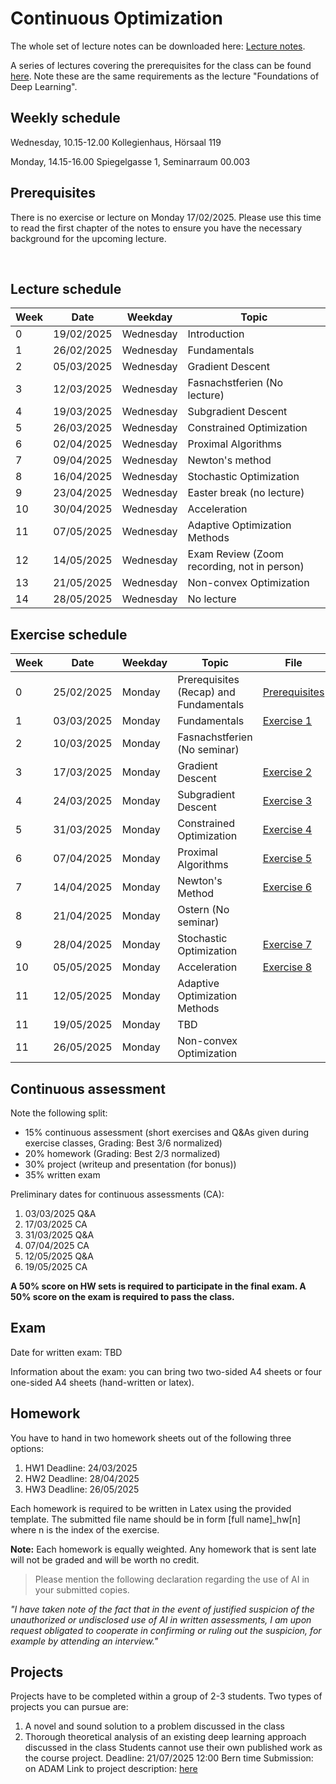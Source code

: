 # Continuous Optimization

The whole set of lecture notes can be downloaded here: [Lecture notes](notes/lecture_notes.pdf).

A series of lectures covering the prerequisites for the class can be found [here](https://www.youtube.com/watch?v=Cz1sCRX5tek&list=PLvs1S8_6mIiW4ZXRHlHlLDPACSmdUPnZ9). Note these are the same requirements as the lecture "Foundations of Deep Learning".

## Weekly schedule
Wednesday, 10.15-12.00
Kollegienhaus, Hörsaal 119

Monday, 14.15-16.00
Spiegelgasse 1, Seminarraum 00.003

## Prerequisites
There is no exercise or lecture on Monday 17/02/2025. Please use this time to read the first chapter of the notes to ensure you have the necessary background for the upcoming lecture.



&nbsp;

## Lecture schedule

| Week | Date       | Weekday   | Topic                      |
|------|------------|-----------|----------------------------|
| 0    | 19/02/2025 | Wednesday | Introduction               |
| 1    | 26/02/2025 | Wednesday | Fundamentals               |
| 2    | 05/03/2025 | Wednesday | Gradient Descent        |
| 3    | 12/03/2025 | Wednesday | Fasnachstferien (No lecture) |
| 4    | 19/03/2025 | Wednesday | Subgradient Descent   |
| 5    | 26/03/2025 | Wednesday | Constrained Optimization        |
| 6    | 02/04/2025 | Wednesday | Proximal Algorithms            |
| 7    | 09/04/2025 | Wednesday | Newton's method    |
| 8    | 16/04/2025 | Wednesday | Stochastic Optimization               |
| 9    | 23/04/2025 | Wednesday | Easter break (no lecture)    |
| 10   | 30/04/2025 | Wednesday | Acceleration     |
| 11   | 07/05/2025 | Wednesday | Adaptive Optimization Methods              |
| 12   | 14/05/2025 | Wednesday | Exam Review (Zoom recording, not in person)              |
| 13   | 21/05/2025 | Wednesday | Non-convex Optimization             |
| 14   | 28/05/2025 | Wednesday |  No lecture     |

       

## Exercise schedule

| Week     | Date       | Weekday | Topic                                            | File                                                   |
|----------|------------|---------|--------------------------------------------------|--------------------------------------------------------|
|0| 25/02/2025|Monday| Prerequisites (Recap) and Fundamentals| [Prerequisites](https://github.com/alucchi/Continuous_Optimization/blob/main/Exercises/Essential%20Prerequisites%20Review.pdf) |
|1| 03/03/2025| Monday| Fundamentals|[Exercise 1](Exercises/Exercise_1.pdf) | 
|2| 10/03/2025| Monday| Fasnachstferien (No seminar)| | 
|3| 17/03/2025| Monday| Gradient Descent | [Exercise 2](Exercises/Exercise_2.pdf) | 
|4| 24/03/2025| Monday| Subgradient Descent| [Exercise 3](Exercises/Exercise_3_Subgradient_Method.pdf) | 
|5| 31/03/2025| Monday| Constrained Optimization| [Exercise 4](Exercises/Exercise_4_Constrained_Optimization.pdf)|
|6| 07/04/2025| Monday| Proximal Algorithms| [Exercise 5](Exercises/Exercise5_Proximal_Gradient_Descent.pdf)| 
|7| 14/04/2025| Monday| Newton's Method|  [Exercise 6](Exercises/Exercise6_Newton_method.pdf)| 
|8| 21/04/2025| Monday| Ostern (No seminar)| | 
|9| 28/04/2025| Monday| Stochastic Optimization|[Exercise 7](Exercises/Exercise7_Stochastic_Optimization.pdf) | 
|10| 05/05/2025| Monday| Acceleration| [Exercise 8](Exercises/Exercise8_Acceleration.pdf)|
|11| 12/05/2025| Monday| Adaptive Optimization Methods| | 
|11| 19/05/2025| Monday| TBD | | 
|11| 26/05/2025| Monday| Non-convex Optimization | | 
       

## Continuous assessment

Note the following split:
- 15% continuous assessment (short exercises and Q&As given during exercise classes, Grading: Best 3/6 normalized)
- 20% homework (Grading: Best 2/3 normalized)
- 30% project (writeup and presentation (for bonus))
- 35% written exam

Preliminary dates for continuous assessments (CA): 
1. 03/03/2025 Q&A 
2. 17/03/2025 CA
3. 31/03/2025 Q&A
4. 07/04/2025 CA
5. 12/05/2025 Q&A
6. 19/05/2025 CA


**A 50% score on HW sets is required to participate in the final exam. A 50% score on the exam is required to pass the class.**

## Exam
Date for written exam: TBD

Information about the exam: you can bring two two-sided A4 sheets or four one-sided A4 sheets (hand-written or latex).

## Homework
You have to hand in two homework sheets out of the following three options:

1. HW1 Deadline: 24/03/2025
2. HW2 Deadline: 28/04/2025
3. HW3 Deadline: 26/05/2025

Each homework is required to be written in Latex using the provided template. The submitted file name should be in form [full name]_hw[n] where n is the index of the exercise.

**Note:** Each homework is equally weighted. Any homework that is sent late will not be graded and will be worth no credit. 

> Please mention the following declaration regarding the use of AI in your submitted copies.

*"I have taken note of the fact that in the event of justified suspicion of the unauthorized or undisclosed use of AI in written assessments, I am upon request obligated to cooperate in confirming or ruling out the suspicion, for example by attending an interview."*

## Projects
Projects have to be completed within a group of 2-3 students. Two types of projects you can pursue are:
1) A novel and sound solution to a problem discussed in the class
2) Thorough theoretical analysis of an existing deep learning approach discussed in the class
Students cannot use their own published work as the course project.
Deadline: 21/07/2025 12:00 Bern time
Submission: on ADAM
Link to project description: [here](Projects/Continuous_Optimization_2025_Projects.pdf)



